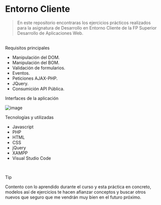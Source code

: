 <h1>Entorno Cliente</h1>

>En este repositorio encontraras los ejercicios prácticos realizados para la asignatura de Desarrollo en Entorno Cliente de la FP Superior Desarrollo de Aplicaciones Web. 

<br>
Requisitos principales

-	Manipulación del DOM.
-	Manipulación del BOM.
-	Validación de formularios.
-	Eventos.
-	Peticiones AJAX-PHP.
-	JQuery.
-	Consumición API Pública.

Interfaces de la aplicación

![image](https://github.com/Pabler3/clicknamBack/assets/164863153/f52ee2d9-1bf6-4b2d-a2b9-c5e2be9b4f1f)

Tecnologías y utilizadas

-	Javascript
-	PHP
-	HTML
-	CSS
-	jQuery
-	XAMPP
-	Visual Studio Code

<br>

> [!TIP]
> Contento con lo aprendido durante el curso y esta práctica en concreto, modelos así de ejercicios te hacen afianzar conceptos y buscar otros nuevos que seguro que me vendrán muy bien en el futuro próximo.
